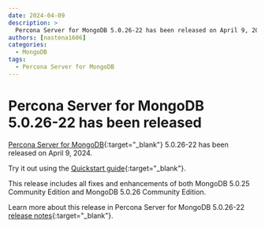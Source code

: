 ```yaml
---
date: 2024-04-09
description: >
  Percona Server for MongoDB 5.0.26-22 has been released on April 9, 2024.
authors: [nastena1606]
categories:
  - MongoDB
tags:
  - Percona Server for MongoDB
---
```


# Percona Server for MongoDB 5.0.26-22 has been released

<!-- more -->

[Percona Server for MongoDB](https://docs.percona.com/percona-server-for-mongodb/5.0/index.html){:target="_blank"} 5.0.26-22 has been released on April 9, 2024.

Try it out using the [Quickstart guide](https://docs.percona.com/percona-server-for-mongodb/5.0/install/index.html){:target="_blank"}. 

This release includes all fixes and enhancements of both MongoDB 5.0.25 Community Edition and MongoDB 5.0.26 Community Edition.

Learn more about this release in Percona Server for MongoDB 5.0.26-22 [release notes](https://docs.percona.com/percona-server-for-mongodb/5.0/release_notes/5.0.26-22.html){:target="_blank"}.

